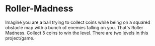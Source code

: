 # Roller-Madness
 Imagine you are a ball trying to collect coins while being on a squared obstacle map with a bunch of enemies falling on you. That's Roller Madness. Collect 5 coins to win the level. There are two levels in this project/game.

